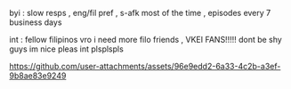 
byi : slow resps , eng/fil pref , s-afk most of the time , episodes every 7 business days

int : fellow filipinos vro i need more filo friends , VKEI FANS!!!!! dont be shy guys im nice pleas int plsplspls

https://github.com/user-attachments/assets/96e9edd2-6a33-4c2b-a3ef-9b8ae83e9249

